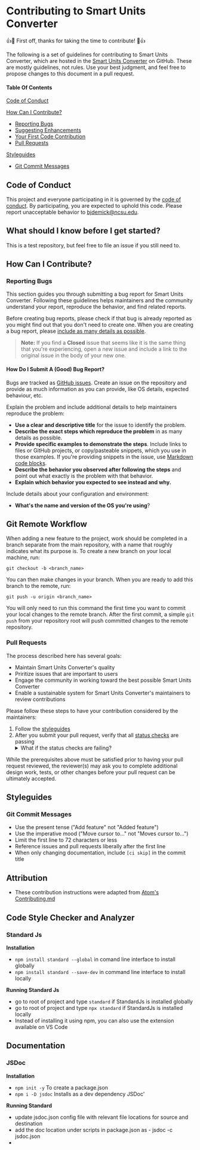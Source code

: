 # Contributing to Smart Units Converter

:+1::tada: First off, thanks for taking the time to contribute! :tada::+1:

The following is a set of guidelines for contributing to Smart Units Converter, which are hosted in the [Smart Units Converter](https://github.com/se20z09/units_converter_extension) on GitHub. These are mostly guidelines, not rules. Use your best judgment, and feel free to propose changes to this document in a pull request.

#### Table Of Contents

[Code of Conduct](#code-of-conduct)

[How Can I Contribute?](#how-can-i-contribute)
  * [Reporting Bugs](#reporting-bugs)
  * [Suggesting Enhancements](#suggesting-enhancements)
  * [Your First Code Contribution](#your-first-code-contribution)
  * [Pull Requests](#pull-requests)

[Styleguides](#styleguides)
  * [Git Commit Messages](#git-commit-messages)

## Code of Conduct

This project and everyone participating in it is governed by the [code of conduct](CODE_OF_CONDUCT.md). By participating, you are expected to uphold this code. Please report unacceptable behavior to [bjdemick@ncsu.edu](mailto:bjdemick@ncsu.edu).

## What should I know before I get started?
This is a test repository, but feel free to file an issue if you still need to.

## How Can I Contribute?

### Reporting Bugs

This section guides you through submitting a bug report for Smart Units Converter. Following these guidelines helps maintainers and the community understand your report, reproduce the behavior, and find related reports.

Before creating bug reports, please check if that bug is already reported as you might find out that you don't need to create one. When you are creating a bug report, please [include as many details as possible](#how-do-i-submit-a-good-bug-report). 

> **Note:** If you find a **Closed** issue that seems like it is the same thing that you're experiencing, open a new issue and include a link to the original issue in the body of your new one.

#### How Do I Submit A (Good) Bug Report?

Bugs are tracked as [GitHub issues](https://guides.github.com/features/issues/). Create an issue on the repository and provide as much information as you can provide, like OS details, expected behaviour, etc.

Explain the problem and include additional details to help maintainers reproduce the problem:

* **Use a clear and descriptive title** for the issue to identify the problem.
* **Describe the exact steps which reproduce the problem** in as many details as possible. 
* **Provide specific examples to demonstrate the steps**. Include links to files or GitHub projects, or copy/pasteable snippets, which you use in those examples. If you're providing snippets in the issue, use [Markdown code blocks](https://help.github.com/articles/markdown-basics/#multiple-lines).
* **Describe the behavior you observed after following the steps** and point out what exactly is the problem with that behavior.
* **Explain which behavior you expected to see instead and why.**

Include details about your configuration and environment:

* **What's the name and version of the OS you're using**?

## Git Remote Workflow
When adding a new feature to the project, work should be completed in a branch separate from the main repository, with a name that roughly indicates what its purpose is.
To create a new branch on your local machine, run:  

`git checkout -b <branch_name>`

You can then make changes in your branch. When you are ready to add this branch to the remote, run:  

`git push -u origin <branch_name>`

You will only need to run this command the first time you want to commit your local changes to the remote branch.
After the first commit, a simple `git push` from your repository root will push committed changes to the remote repository.

### Pull Requests

The process described here has several goals:

- Maintain Smart Units Converter's quality
- Priritize issues that are important to users
- Engage the community in working toward the best possible Smart Units Converter
- Enable a sustainable system for Smart Units Converter's maintainers to review contributions

Please follow these steps to have your contribution considered by the maintainers:

1. Follow the [styleguides](#styleguides)
2. After you submit your pull request, verify that all [status checks](https://help.github.com/articles/about-status-checks/) are passing <details><summary>What if the status checks are failing?</summary>If a status check is failing, and you believe that the failure is unrelated to your change, please leave a comment on the pull request explaining why you believe the failure is unrelated. A maintainer will re-run the status check for you. If we conclude that the failure was a false positive, then we will open an issue to track that problem with our status check suite.</details>

While the prerequisites above must be satisfied prior to having your pull request reviewed, the reviewer(s) may ask you to complete additional design work, tests, or other changes before your pull request can be ultimately accepted.

## Styleguides

### Git Commit Messages

* Use the present tense ("Add feature" not "Added feature")
* Use the imperative mood ("Move cursor to..." not "Moves cursor to...")
* Limit the first line to 72 characters or less
* Reference issues and pull requests liberally after the first line
* When only changing documentation, include `[ci skip]` in the commit title
   
 ## Attribution
 * These contribution instructions were adapted from [Atom's Contributing.md](https://github.com/atom/atom/blob/master/CONTRIBUTING.md)


## Code Style Checker and Analyzer
### Standard Js 
<b>Installation</b>
- `npm install standard --global` in comand line interface to install globally
- `npm install standard --save-dev` in command line interface to install locally 

 <b>Running Standard Js</b> 
 - go to root of project and type `standard` if StandardJs is installed globally
 - go to root of project and type `npx standard` if StandardJs is installed locally 
 - Instead of installing it using npm, you can also use the extension available on VS Code 
 
 ## Documentation
 ### JSDoc
 <b>Installation</b>
 - `npm init -y` To create a package.json
 - `npm i -D jsdoc` Installs as a dev dependency JSDoc'
 
 <b>Running Standard </b>
 - update jsdoc.json config file with relevant file locations for source and destination
 - add the doc location under scripts in package.json as - jsdoc -c jsdoc.json
 - 
